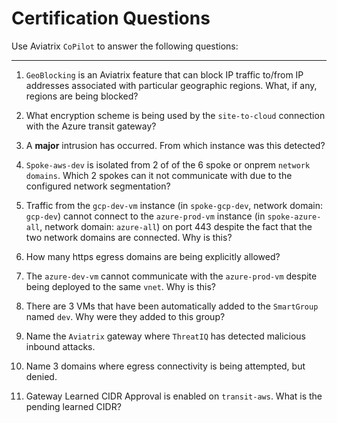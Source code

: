 # Certification Questions

Use Aviatrix `CoPilot` to answer the following questions:

---

1. `GeoBlocking` is an Aviatrix feature that can block IP traffic to/from IP addresses associated with particular geographic regions. What, if any, regions are being blocked?

2. What encryption scheme is being used by the `site-to-cloud` connection with the Azure transit gateway?

3. A **major** intrusion has occurred. From which instance was this detected?

4. `Spoke-aws-dev` is isolated from 2 of of the 6 spoke or onprem `network domains`. Which 2 spokes can it not communicate with due to the configured network segmentation?

5. Traffic from the `gcp-dev-vm` instance (in `spoke-gcp-dev`, network domain: `gcp-dev`) cannot connect to the `azure-prod-vm` instance (in `spoke-azure-all`, network domain: `azure-all`) on port 443 despite the fact that the two network domains are connected. Why is this?

6. How many https egress domains are being explicitly allowed?

7. The `azure-dev-vm` cannot communicate with the `azure-prod-vm` despite being deployed to the same `vnet`. Why is this?

8. There are 3 VMs that have been automatically added to the `SmartGroup` named `dev`. Why were they added to this group?

9. Name the `Aviatrix` gateway where `ThreatIQ` has detected malicious inbound attacks.

10. Name 3 domains where egress connectivity is being attempted, but denied.

11. Gateway Learned CIDR Approval is enabled on `transit-aws`. What is the pending learned CIDR?
